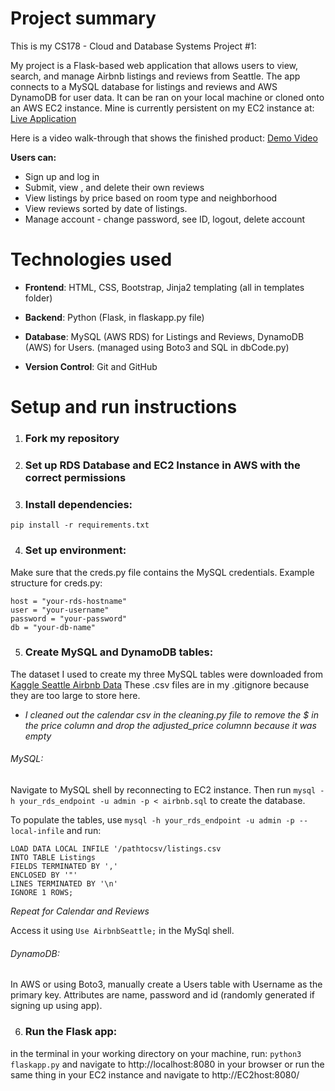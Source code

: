 # Project summary

This is my CS178 - Cloud and Database Systems Project #1: 

My project is a Flask-based web application that allows users to view, search, and manage Airbnb listings and reviews from Seattle. The app connects to a MySQL database for listings and reviews and AWS DynamoDB for user data. It can be ran on your local machine or cloned onto an AWS EC2 instance. Mine is currently persistent on my EC2 instance at: [Live Application](http://34.238.151.33:8080/)

Here is a video walk-through that shows the finished product: [Demo Video](https://youtu.be/qYj85HC9niE?si=1y6tZqaK_B1dgt-h)

**Users can:**
- Sign up and log in
- Submit, view , and delete their own reviews
- View listings by price based on room type and neighborhood
- View reviews sorted by date of listings.
- Manage account - change password, see ID, logout, delete account

# Technologies used
- **Frontend**: HTML, CSS, Bootstrap, Jinja2 templating (all in templates folder)

- **Backend**: Python (Flask, in flaskapp.py file)

- **Database**: MySQL (AWS RDS) for Listings and Reviews, DynamoDB (AWS) for Users. (managed using Boto3 and SQL in dbCode.py)

- **Version Control**: Git and GitHub 


# Setup and run instructions

1. ### **Fork my repository**
2. ### **Set up RDS Database and EC2 Instance in AWS with the correct permissions**
3. ### **Install dependencies:** 
```pip install -r requirements.txt```

4. ### **Set up environment:** 

Make sure that the creds.py file contains the MySQL credentials. Example structure for creds.py: 
```
host = "your-rds-hostname"
user = "your-username"
password = "your-password"
db = "your-db-name"
```
5. ### **Create MySQL and DynamoDB tables:** 
The dataset I used to create my three MySQL tables were downloaded from [Kaggle Seattle Airbnb Data](https://www.kaggle.com/datasets/swsw1717/seatle-airbnb-open-data-sql-project?select=calendar.csv) These .csv files are in my .gitignore because they are too large to store here.

* *I cleaned out the calendar csv in the cleaning.py file to remove the $ in the price column and drop the adjusted_price columnn because it was empty*

###### MySQL: 
Navigate to MySQL shell by reconnecting to EC2 instance. Then run ```mysql -h your_rds_endpoint -u admin -p < airbnb.sql``` to create the database.

To populate the tables, use
```mysql -h your_rds_endpoint -u admin -p --local-infile```
and run:

```
LOAD DATA LOCAL INFILE '/pathtocsv/listings.csv
INTO TABLE Listings
FIELDS TERMINATED BY ','
ENCLOSED BY '"'
LINES TERMINATED BY '\n'
IGNORE 1 ROWS;
```
*Repeat for Calendar and Reviews*

Access it using ```Use AirbnbSeattle;``` in the MySql shell.

###### DynamoDB:
In AWS or using Boto3, manually create a Users table with Username as the primary key. Attributes are name, password and id (randomly generated if signing up using app). 

6. ### **Run the Flask app:** 
in the terminal in your working directory on your machine, run: ```python3 flaskapp.py``` and navigate to http://localhost:8080 in your browser or run the same thing in your EC2 instance and navigate to http://EC2host:8080/